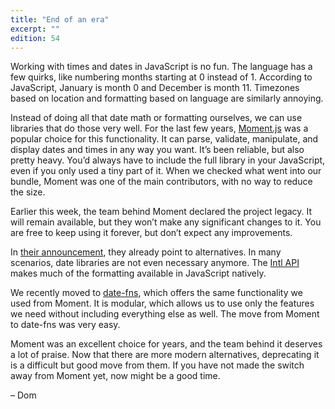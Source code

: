 ```yaml
---
title: "End of an era"
excerpt: ""
edition: 54
---
```

Working with times and dates in JavaScript is no fun. The language has a few quirks, like numbering months starting at 0 instead of 1. According to JavaScript, January is month 0 and December is month 11. Timezones based on location and formatting based on language are similarly annoying.

Instead of doing all that date math or formatting ourselves, we can use libraries that do those very well. For the last few years, [Moment.js](https://momentjs.com) was a popular choice for this functionality. It can parse, validate, manipulate, and display dates and times in any way you want. It’s been reliable, but also pretty heavy. You’d always have to include the full library in your JavaScript, even if you only used a tiny part of it. When we checked what went into our bundle, Moment was one of the main contributors, with no way to reduce the size.

Earlier this week, the team behind Moment declared the project legacy. It will remain available, but they won’t make any significant changes to it. You are free to keep using it forever, but don’t expect any improvements.

In [their announcement](https://momentjs.com/docs/#/-project-status/), they already point to alternatives. In many scenarios, date libraries are not even necessary anymore. The [Intl API](https://developer.mozilla.org/en-US/docs/Web/JavaScript/Reference/Global_Objects/Intl) makes much of the formatting available in JavaScript natively.

We recently moved to [date-fns](https://date-fns.org), which offers the same functionality we used from Moment. It is modular, which allows us to use only the features we need without including everything else as well. The move from Moment to date-fns was very easy.

Moment was an excellent choice for years, and the team behind it deserves a lot of praise. Now that there are more modern alternatives, deprecating it is a difficult but good move from them. If you have not made the switch away from Moment yet, now might be a good time.

– Dom
